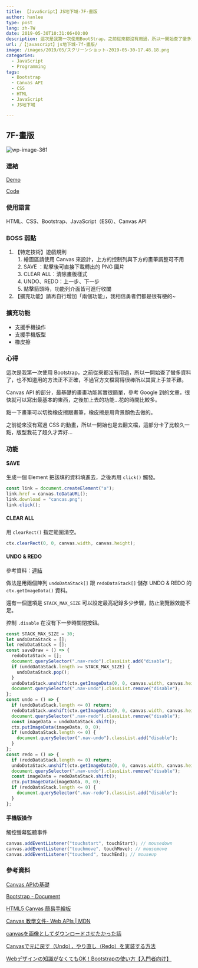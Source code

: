 ```yaml
---
title: 【JavaScript】JS地下城-7F-畫版
author: hanlee
type: post
lang: zh-TW
date: 2019-05-30T10:31:06+00:00
description: 這次是我第一次使用BootStrap，之前從來都沒有用過，所以一開始查了蠻多資料了，也不知道用的方法正不正確，不過官方文檔寫得很棒所以其實上手並不難。Canvas API的部分，最基礎的畫畫功能其實很簡單，參考Google到的文章，很快就可以寫出最基本的東西，之後加上去的功能...花的時間比較多。
url: /【javascript】js地下城-7f-畫版/
image: /images/2019/05/スクリーンショット-2019-05-30-17.48.18.png
categories:
  - JavaScript
  - Programming
tags:
  - Bootstrap
  - Canvas API
  - CSS
  - HTML
  - JavaScript
  - JS地下城

---
```


## 7F-畫版

![wp-image-361](/images/2019/05/スクリーンショット-2019-05-30-17.48.18.png)

### 連結

[Demo](https://hannoeru.github.io/canvas-panel/)

[Code](https://github.com/hannoeru/canvas-panel)

### 使用語言

HTML、CSS、Bootstrap、JavaScript（ES6）、Canvas API

### BOSS 弱點

1. 【特定技術】遊戲規則
   1. 繪圖區請使用 Canvas 來設計，上方的控制列與下方的畫筆調整可不用
   2. SAVE ：點擊後可直接下載轉出的 PNG 圖片
   3. CLEAR ALL：清除畫版樣式
   4. UNDO、REDO：上一步、下一步
   5. 點擊箭頭時，功能列介面皆可進行收闔
2. 【擴充功能】請再自行增加「兩個功能」，我相信勇者們都是很有梗的~

### 擴充功能

- 支援手機操作
- 支援手機版型
- 橡皮擦

### 心得

這次是我第一次使用 Bootstrap，之前從來都沒有用過，所以一開始查了蠻多資料了，也不知道用的方法正不正確，不過官方文檔寫得很棒所以其實上手並不難。

Canvas API 的部分，最基礎的畫畫功能其實很簡單，參考 Google
到的文章，很快就可以寫出最基本的東西，之後加上去的功能&#8230;花的時間比較多。

點一下畫筆可以切換橡皮擦跟畫筆，橡皮擦是用背景顏色去做的。

之前從來沒有寫過 CSS 的動畫，所以一開始也是去翻文檔，這部分卡了比較久一點，版型我花了超久才弄好&#8230;

### 功能

#### SAVE

生成一個 Element 把該填的資料填進去，之後再用 `click()` 觸發。

```js
const link = document.createElement("a");
link.href = canvas.toDataURL();
link.download = "cancas.png";
link.click();
```

#### CLEAR ALL

用 `clearRect()` 指定範圍清空。

```js
ctx.clearRect(0, 0, canvas.width, canvas.height);
```

#### UNDO & REDO

參考資料：[連結][1]

做法是用兩個陣列 `undoDataStack[]` 跟 `redoDataStack[]` 儲存 UNDO & REDO 的
`ctx.getImageData()` 資料。

還有一個選項是 `STACK_MAX_SIZE` 可以設定最高紀錄多少步驟，防止瀏覽器效能不足。

控制 `.disable` 在沒有下一步時關閉按鈕。

```js
const STACK_MAX_SIZE = 30;
let undoDataStack = [];
let redoDataStack = [];
const saveDraw = () => {
  redoDataStack = [];
  document.querySelector(".nav-redo").classList.add("disable");
  if (undoDataStack.length >= STACK_MAX_SIZE) {
    undoDataStack.pop();
  }
  undoDataStack.unshift(ctx.getImageData(0, 0, canvas.width, canvas.height));
  document.querySelector(".nav-undo").classList.remove("disable");
};
const undo = () => {
  if (undoDataStack.length <= 0) return;
  redoDataStack.unshift(ctx.getImageData(0, 0, canvas.width, canvas.height));
  document.querySelector(".nav-redo").classList.remove("disable");
  const imageData = undoDataStack.shift();
  ctx.putImageData(imageData, 0, 0);
  if (undoDataStack.length <= 0) {
    document.querySelector(".nav-undo").classList.add("disable");
  }
};
const redo = () => {
  if (redoDataStack.length <= 0) return;
  undoDataStack.unshift(ctx.getImageData(0, 0, canvas.width, canvas.height));
  document.querySelector(".nav-undo").classList.remove("disable");
  const imageData = redoDataStack.shift();
  ctx.putImageData(imageData, 0, 0);
  if (redoDataStack.length <= 0) {
    document.querySelector(".nav-redo").classList.add("disable");
  }
};
```

#### 手機版操作

觸控螢幕監聽事件

```js
canvas.addEventListener("touchstart", touchStart); // mousedown
canvas.addEventListener("touchmove", touchMove); // mousemove
canvas.addEventListener("touchend", touchEnd); // mouseup
```

### 參考資料

[Canvas APIの基礎][2]

[Bootstrap - Document][3]

[HTML5 Canvas 簡易手繪板][4]

[Canvas 教學文件- Web APIs | MDN][5]

[canvasを画像としてダウンロードさせたかった話][6]

[Canvasで元に戻す（Undo），やり直し（Redo）を実装する方法][1]

[Webデザインの知識がなくてもOK！Bootstrapの使い方【入門者向け】][7]

[1]: https://qiita.com/ampersand/items/69c8d632ed9f60358418
[2]: https://www.atmarkit.co.jp/ait/articles/1208/01/news151.html
[3]: https://getbootstrap.com/docs/4.3/getting-started/introduction/
[4]: https://audi.tw/Blog/JavaScript/javascript.html5.canvas.asp
[5]: https://developer.mozilla.org/zh-TW/docs/Web/API/Canvas_API/Tutorial
[6]: https://qiita.com/iwaimagic/items/1d16a721b36f04e91aed
[7]: https://techacademy.jp/magazine/6270
